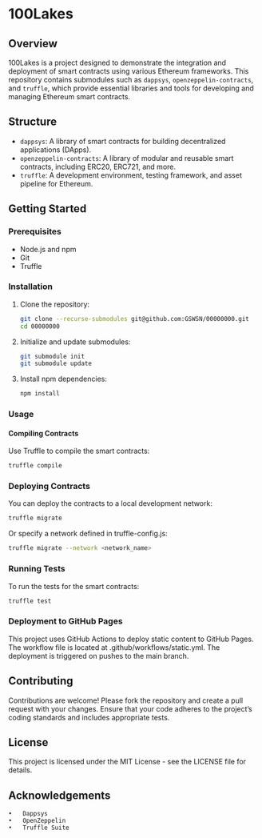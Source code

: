 # 100Lakes

## Overview

100Lakes is a project designed to demonstrate the integration and deployment of smart contracts using various Ethereum frameworks. This repository contains submodules such as `dappsys`, `openzeppelin-contracts`, and `truffle`, which provide essential libraries and tools for developing and managing Ethereum smart contracts.

## Structure

- `dappsys`: A library of smart contracts for building decentralized applications (DApps).
- `openzeppelin-contracts`: A library of modular and reusable smart contracts, including ERC20, ERC721, and more.
- `truffle`: A development environment, testing framework, and asset pipeline for Ethereum.

## Getting Started

### Prerequisites

- Node.js and npm
- Git
- Truffle

### Installation

1. Clone the repository:
    ```sh
    git clone --recurse-submodules git@github.com:GSWSN/00000000.git
    cd 00000000
    ```

2. Initialize and update submodules:
    ```sh
    git submodule init
    git submodule update
    ```

3. Install npm dependencies:
    ```sh
    npm install
    ```

### Usage

#### Compiling Contracts

Use Truffle to compile the smart contracts:
```sh
truffle compile
```

### Deploying Contracts

You can deploy the contracts to a local development network:
```sh
truffle migrate
```
Or specify a network defined in truffle-config.js:
```sh
truffle migrate --network <network_name>
```
### Running Tests

To run the tests for the smart contracts:
```sh
truffle test
```
### Deployment to GitHub Pages

This project uses GitHub Actions to deploy static content to GitHub Pages. The workflow file is located at .github/workflows/static.yml. 
The deployment is triggered on pushes to the main branch.

## Contributing

Contributions are welcome! 
Please fork the repository and create a pull request with your changes. 
Ensure that your code adheres to the project’s coding standards and includes appropriate tests.

## License

This project is licensed under the MIT License - see the LICENSE file for details.

## Acknowledgements

	•	Dappsys
	•	OpenZeppelin
	•	Truffle Suite
